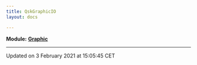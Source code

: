 ```yaml
---
title: QskGraphicIO
layout: docs

---
```



**Module:** **[Graphic](/docs/modules/group__Graphic/)**



-------------------------------

Updated on  3 February 2021 at 15:05:45 CET
